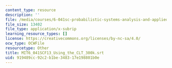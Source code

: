 ```yaml
---
content_type: resource
description: ''
file: /media/courses/6-041sc-probabilistic-systems-analysis-and-applied-probability-fall-2013/919489cc92c2b1be348317e198801b0e_MIT6_041SCF13_Using_the_CLT_300k.srt
file_size: 13402
file_type: application/x-subrip
learning_resource_types: []
license: https://creativecommons.org/licenses/by-nc-sa/4.0/
ocw_type: OCWFile
resourcetype: Other
title: MIT6_041SCF13_Using_the_CLT_300k.srt
uid: 919489cc-92c2-b1be-3483-17e198801b0e
---
```

